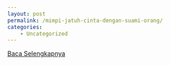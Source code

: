 ```yaml
---
layout: post
permalink: /mimpi-jatuh-cinta-dengan-suami-orang/
categories:
    - Uncategorized
---
```


[Baca Selengkapnya](/06)